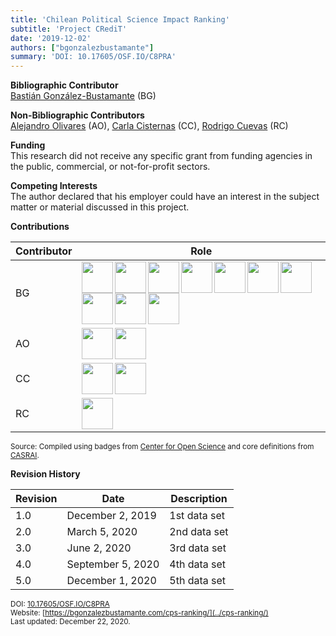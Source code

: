 ```yaml
---
title: 'Chilean Political Science Impact Ranking'
subtitle: 'Project CRediT'
date: '2019-12-02'
authors: ["bgonzalezbustamante"]
summary: 'DOI: 10.17605/OSF.IO/C8PRA'
---
```


**Bibliographic Contributor** <br />
[Bastián González-Bustamante](https://bgonzalezbustamante.com/) (BG)

**Non-Bibliographic Contributors** <br />
[Alejandro Olivares](../authors/aolivares) (AO), [Carla Cisternas](../authors/ccisternas) (CC), [Rodrigo Cuevas](../authors/rcuevas) (RC)

**Funding** <br />
This research did not receive any specific grant from funding agencies in the public, commercial, or not-for-profit sectors.

**Competing Interests** <br />
The author declared that his employer could have an interest in the subject matter or material discussed in this project.

**Contributions** 

| Contributor | Role |
|---|---|
| BG | [<img src="../conceptualization.png" align="left" width="50" />](../conceptualization.png) [<img src="../data_curation.png" align="left" width="50" />](../data_curation.png) [<img src="../formal_analysis.png" align="left" width="50" />](../formal_analysis.png) [<img src="../investigation.png" align="left" width="50" />](../investigation.png) [<img src="../methodology.png" align="left" width="50" />](../methodology.png) [<img src="../project_administration.png" align="left" width="50" />](../project_administration.png) [<img src="../resources.png" align="left" width="50" />](../resources.png) [<img src="../computation.png" align="left" width="50" />](../computation.png) [<img src="../testing.png" align="left" width="50" />](../testing.png) [<img src="../data_visualization.png" align="left" width="50" />](../data_visualization.png) |
| AO | [<img src="../resources.png" align="left" width="50" />](../resources.png) [<img src="../testing.png" align="left" width="50" />](../testing.png) |
| CC | [<img src="../resources.png" align="left" width="50" />](../resources.png) [<img src="../testing.png" align="left" width="50" />](../testing.png) |
| RC | [<img src="../resources.png" align="left" width="50" />](../resources.png) |

<small>Source: Compiled using badges from [Center for Open Science](https://github.com/CenterForOpenScience/open_research_badges) and core definitions from [CASRAI](https://casrai.org/credit/).</small><br />

**Revision History**

| Revision | Date | Description |
|---|---|---|
| 1.0 | December 2, 2019 | 1st data set |
| 2.0 | March 5, 2020 | 2nd data set |
| 3.0 | June 2, 2020 | 3rd data set |
| 4.0 | September 5, 2020 | 4th data set |
| 5.0 | December 1, 2020 | 5th data set |

<small>DOI: [10.17605/OSF.IO/C8PRA](http://doi.org/10.17605/OSF.IO/C8PRA)</small><br />
<small>Website: [https://bgonzalezbustamante.com/cps-ranking/](../cps-ranking/)</small><br />
<small>Last updated: December 22, 2020.</small>
